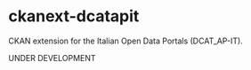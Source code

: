 # ckanext-dcatapit
CKAN extension for the Italian Open Data Portals (DCAT_AP-IT).

UNDER DEVELOPMENT
